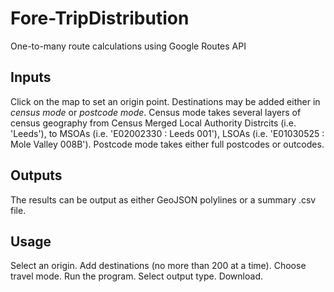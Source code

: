 # Fore-TripDistribution
One-to-many route calculations using Google Routes API

## Inputs 
Click on the map to set an origin point.
Destinations may be added either in *census mode* or *postcode mode*. Census mode takes several layers of census geography from Census Merged Local Authority Distrcits (i.e. 'Leeds'), to MSOAs (i.e. 'E02002330 : Leeds 001'), LSOAs (i.e. 'E01030525 : Mole Valley 008B'). Postcode mode takes either full postcodes or outcodes.

## Outputs
The results can be output as either GeoJSON polylines or a summary .csv file.

## Usage
Select an origin.
Add destinations (no more than 200 at a time).
Choose travel mode.
Run the program.
Select output type.
Download.
